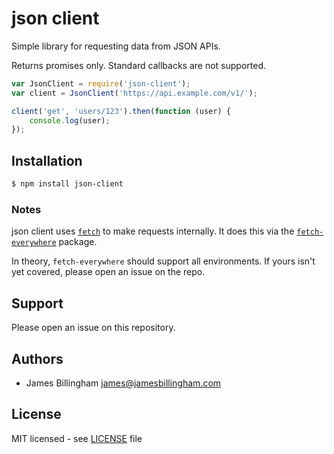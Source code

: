 # json client

Simple library for requesting data from JSON APIs.

Returns promises only. Standard callbacks are not supported.

```js
var JsonClient = require('json-client');
var client = JsonClient('https://api.example.com/v1/');

client('get', 'users/123').then(function (user) {
	console.log(user);
});
```

## Installation

```bash
$ npm install json-client
```

### Notes

json client uses [`fetch`](https://fetch.spec.whatwg.org) to make requests
internally. It does this via the
[`fetch-everywhere`](https://github.com/lucasfeliciano/fetch-everywhere)
package.

In theory, `fetch-everywhere` should support all environments. If yours isn't
yet covered, please open an issue on the repo.

## Support

Please open an issue on this repository.

## Authors

- James Billingham <james@jamesbillingham.com>

## License

MIT licensed - see [LICENSE](LICENSE) file
